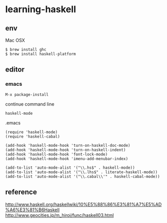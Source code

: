 learning-haskell
================

## env

Mac OSX

```
$ brew install ghc
$ brew install haskell-platform
```

## editor

### emacs

`M-x package-install`

continue command line

`haskell-mode`

.emacs

```
(require 'haskell-mode)
(require 'haskell-cabal)

(add-hook 'haskell-mode-hook 'turn-on-haskell-doc-mode)
(add-hook 'haskell-mode-hook 'turn-on-haskell-indent)
(add-hook 'haskell-mode-hook 'font-lock-mode)
(add-hook 'haskell-mode-hook 'imenu-add-menubar-index)

(add-to-list 'auto-mode-alist '("\\.hs$" . haskell-mode))
(add-to-list 'auto-mode-alist '("\\.lhs$" . literate-haskell-mode))
(add-to-list 'auto-mode-alist '("\\.cabal\\'" . haskell-cabal-mode))
```
## reference
http://www.haskell.org/haskellwiki/10%E5%88%86%E3%81%A7%E5%AD%A6%E3%81%B6Haskell
http://www.geocities.jp/m_hiroi/func/haskell03.html
